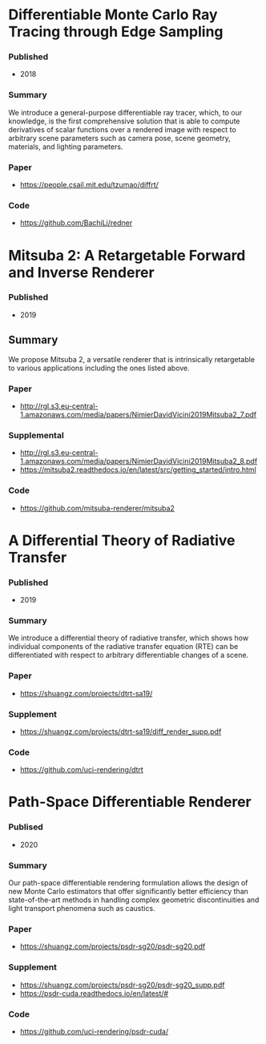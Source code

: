 # Differentiable Monte Carlo Ray Tracing through Edge Sampling
### Published
* 2018

### Summary
We introduce a general-purpose differentiable ray tracer, which, to our knowledge, is the first comprehensive solution that is able to compute derivatives of scalar functions over a rendered image with respect to arbitrary scene parameters such as camera pose, scene geometry, materials, and lighting parameters. 

### Paper
* https://people.csail.mit.edu/tzumao/diffrt/

### Code
* https://github.com/BachiLi/redner

# Mitsuba 2: A Retargetable Forward and Inverse Renderer
### Published 
* 2019

## Summary
We propose Mitsuba 2, a versatile renderer that is intrinsically retargetable to various applications including the ones listed above.

### Paper 
* http://rgl.s3.eu-central-1.amazonaws.com/media/papers/NimierDavidVicini2019Mitsuba2_7.pdf

### Supplemental
* http://rgl.s3.eu-central-1.amazonaws.com/media/papers/NimierDavidVicini2019Mitsuba2_8.pdf
* https://mitsuba2.readthedocs.io/en/latest/src/getting_started/intro.html

### Code
* https://github.com/mitsuba-renderer/mitsuba2

# A Differential Theory of Radiative Transfer
### Published
* 2019

### Summary
We introduce a differential theory of radiative transfer, which shows how individual components of the radiative transfer equation (RTE) can be differentiated with respect to arbitrary differentiable changes of a scene.

### Paper
* https://shuangz.com/projects/dtrt-sa19/

### Supplement
* https://shuangz.com/projects/dtrt-sa19/diff_render_supp.pdf

### Code
* https://github.com/uci-rendering/dtrt

# Path-Space Differentiable Renderer
### Publised
* 2020

### Summary
Our path-space differentiable rendering formulation allows the design of new Monte Carlo estimators that offer significantly better efficiency than state-of-the-art methods in handling complex geometric discontinuities and light transport phenomena such as caustics.

### Paper
* https://shuangz.com/projects/psdr-sg20/psdr-sg20.pdf

### Supplement
* https://shuangz.com/projects/psdr-sg20/psdr-sg20_supp.pdf
* https://psdr-cuda.readthedocs.io/en/latest/#

### Code
* https://github.com/uci-rendering/psdr-cuda/

